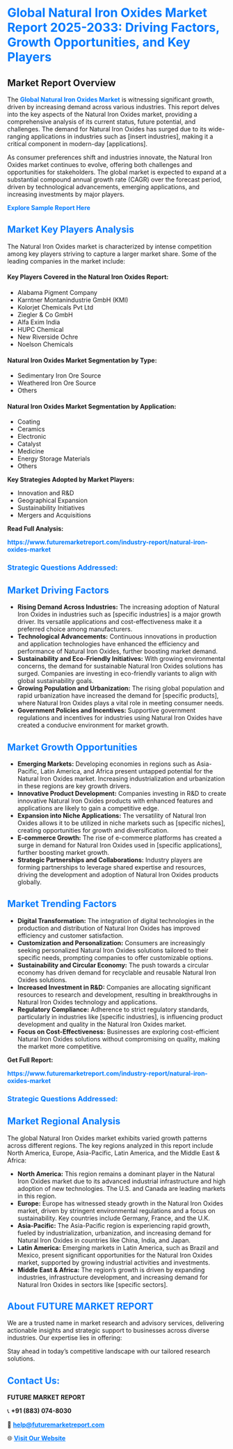 <h1 style="color: #007BFF;">Global Natural Iron Oxides Market Report 2025-2033: Driving Factors, Growth Opportunities, and Key Players</h1>

<section id="overview">
<h2>Market Report Overview</h2>
<p>The <a href="https://www.futuremarketreport.com/industry-report/natural-iron-oxides-market" style="color: #007BFF; text-decoration: none;"><strong>Global Natural Iron Oxides Market</strong></a> is witnessing significant growth, driven by increasing demand across various industries. This report delves into the key aspects of the Natural Iron Oxides market, providing a comprehensive analysis of its current status, future potential, and challenges. The demand for Natural Iron Oxides has surged due to its wide-ranging applications in industries such as [insert industries], making it a critical component in modern-day [applications].</p>
<p>As consumer preferences shift and industries innovate, the Natural Iron Oxides market continues to evolve, offering both challenges and opportunities for stakeholders. The global market is expected to expand at a substantial compound annual growth rate (CAGR) over the forecast period, driven by technological advancements, emerging applications, and increasing investments by major players.</p>
</section>

<section id="overview">
<p><a href="https://www.futuremarketreport.com/request-sample/reportId=114657" style="color: #007BFF; text-decoration: none;"><strong>Explore Sample Report Here</strong></a></p>
</section>

<section id="key-players">
<h2 style="color: #007BFF;">Market Key Players Analysis</h2>
<p>The Natural Iron Oxides market is characterized by intense competition among key players striving to capture a larger market share. Some of the leading companies in the market include:</p>
<h4>Key Players Covered in the Natural Iron Oxides Report:</h4>
<ul><li>Alabama Pigment Company</li><li>Karntner Montanindustrie GmbH (KMI)</li><li>Kolorjet Chemicals Pvt Ltd</li><li>Ziegler &amp; Co GmbH</li><li>Alfa Exim India</li><li>HUPC Chemical</li><li>New Riverside Ochre</li><li>Noelson Chemicals</li></ul>
<h4>Natural Iron Oxides Market Segmentation by Type:</h4>
<ul><li>Sedimentary Iron Ore Source</li><li>Weathered Iron Ore Source</li><li>Others</li></ul>

<h4>Natural Iron Oxides Market Segmentation by Application:</h4>
<ul><li>Coating</li><li>Ceramics</li><li>Electronic</li><li>Catalyst</li><li>Medicine</li><li>Energy Storage Materials</li><li>Others</li></ul>
<p><strong>Key Strategies Adopted by Market Players:</strong></p>
<ul>
<li>Innovation and R&D</li>
<li>Geographical Expansion</li>
<li>Sustainability Initiatives</li>
<li>Mergers and Acquisitions</li>
</ul>
</section>

<section>
<p><strong>Read Full Analysis: </strong></p><a href="https://www.futuremarketreport.com/industry-report/natural-iron-oxides-market" style="color: #007BFF; text-decoration: none;"><strong>https://www.futuremarketreport.com/industry-report/natural-iron-oxides-market</strong></a>
<h3 style="color: #007BFF;">Strategic Questions Addressed:</h3>
</section>

<section id="driving-factors">
<h2 style="color: #007BFF;">Market Driving Factors</h2>
<ul>
<li><strong>Rising Demand Across Industries:</strong> The increasing adoption of Natural Iron Oxides in industries such as [specific industries] is a major growth driver. Its versatile applications and cost-effectiveness make it a preferred choice among manufacturers.</li>
<li><strong>Technological Advancements:</strong> Continuous innovations in production and application technologies have enhanced the efficiency and performance of Natural Iron Oxides, further boosting market demand.</li>
<li><strong>Sustainability and Eco-Friendly Initiatives:</strong> With growing environmental concerns, the demand for sustainable Natural Iron Oxides solutions has surged. Companies are investing in eco-friendly variants to align with global sustainability goals.</li>
<li><strong>Growing Population and Urbanization:</strong> The rising global population and rapid urbanization have increased the demand for [specific products], where Natural Iron Oxides plays a vital role in meeting consumer needs.</li>
<li><strong>Government Policies and Incentives:</strong> Supportive government regulations and incentives for industries using Natural Iron Oxides have created a conducive environment for market growth.</li>
</ul>
</section>

<section id="growth-opportunities">
<h2 style="color: #007BFF;">Market Growth Opportunities</h2>
<ul>
<li><strong>Emerging Markets:</strong> Developing economies in regions such as Asia-Pacific, Latin America, and Africa present untapped potential for the Natural Iron Oxides market. Increasing industrialization and urbanization in these regions are key growth drivers.</li>
<li><strong>Innovative Product Development:</strong> Companies investing in R&D to create innovative Natural Iron Oxides products with enhanced features and applications are likely to gain a competitive edge.</li>
<li><strong>Expansion into Niche Applications:</strong> The versatility of Natural Iron Oxides allows it to be utilized in niche markets such as [specific niches], creating opportunities for growth and diversification.</li>
<li><strong>E-commerce Growth:</strong> The rise of e-commerce platforms has created a surge in demand for Natural Iron Oxides used in [specific applications], further boosting market growth.</li>
<li><strong>Strategic Partnerships and Collaborations:</strong> Industry players are forming partnerships to leverage shared expertise and resources, driving the development and adoption of Natural Iron Oxides products globally.</li>
</ul>
</section>

<section id="trending-factors">
<h2 style="color: #007BFF;">Market Trending Factors</h2>
<ul>
<li><strong>Digital Transformation:</strong> The integration of digital technologies in the production and distribution of Natural Iron Oxides has improved efficiency and customer satisfaction.</li>
<li><strong>Customization and Personalization:</strong> Consumers are increasingly seeking personalized Natural Iron Oxides solutions tailored to their specific needs, prompting companies to offer customizable options.</li>
<li><strong>Sustainability and Circular Economy:</strong> The push towards a circular economy has driven demand for recyclable and reusable Natural Iron Oxides solutions.</li>
<li><strong>Increased Investment in R&D:</strong> Companies are allocating significant resources to research and development, resulting in breakthroughs in Natural Iron Oxides technology and applications.</li>
<li><strong>Regulatory Compliance:</strong> Adherence to strict regulatory standards, particularly in industries like [specific industries], is influencing product development and quality in the Natural Iron Oxides market.</li>
<li><strong>Focus on Cost-Effectiveness:</strong> Businesses are exploring cost-efficient Natural Iron Oxides solutions without compromising on quality, making the market more competitive.</li>
</ul>
</section>

<section>
<p><strong>Get Full Report: </strong></p><a href="https://www.futuremarketreport.com/industry-report/natural-iron-oxides-market" style="color: #007BFF; text-decoration: none;"><strong>https://www.futuremarketreport.com/industry-report/natural-iron-oxides-market</strong></a>
<h3 style="color: #007BFF;">Strategic Questions Addressed:</h3>
</section>


<section id="regional-analysis">
<h2 style="color: #007BFF;">Market Regional Analysis</h2>
<p>The global Natural Iron Oxides market exhibits varied growth patterns across different regions. The key regions analyzed in this report include North America, Europe, Asia-Pacific, Latin America, and the Middle East & Africa:</p>
<ul>
<li><strong>North America:</strong> This region remains a dominant player in the Natural Iron Oxides market due to its advanced industrial infrastructure and high adoption of new technologies. The U.S. and Canada are leading markets in this region.</li>
<li><strong>Europe:</strong> Europe has witnessed steady growth in the Natural Iron Oxides market, driven by stringent environmental regulations and a focus on sustainability. Key countries include Germany, France, and the U.K.</li>
<li><strong>Asia-Pacific:</strong> The Asia-Pacific region is experiencing rapid growth, fueled by industrialization, urbanization, and increasing demand for Natural Iron Oxides in countries like China, India, and Japan.</li>
<li><strong>Latin America:</strong> Emerging markets in Latin America, such as Brazil and Mexico, present significant opportunities for the Natural Iron Oxides market, supported by growing industrial activities and investments.</li>
<li><strong>Middle East & Africa:</strong> The region’s growth is driven by expanding industries, infrastructure development, and increasing demand for Natural Iron Oxides in sectors like [specific sectors].</li>
</ul>
</section>

<footer>
<h2 style="color: #007BFF;">About FUTURE MARKET REPORT</h2>
<p>We are a trusted name in market research and advisory services, delivering actionable insights and strategic support to businesses across diverse industries. Our expertise lies in offering:</p>

<p>Stay ahead in today’s competitive landscape with our tailored research solutions.</p>

<h2 style="color: #007BFF;">Contact Us:</h2>
<p><strong>FUTURE MARKET REPORT</strong></p>
<p>📞 <strong>+91 (883) 074-8030</strong></p>
<p>📧 <strong><a href="mailto:help@futuremarketreport.com" style="color: #007BFF;">help@futuremarketreport.com</a></strong></p>
<p>🌐 <strong><a href="https://www.futuremarketreport.com/" style="color: #007BFF;">Visit Our Website</a></strong></p>
</footer>